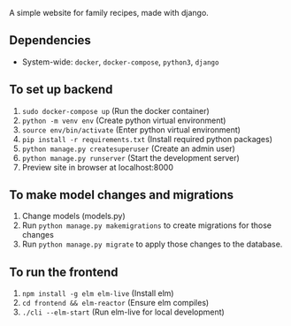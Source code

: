 A simple website for family recipes, made with django.

## Dependencies
- System-wide: ```docker```, ```docker-compose```, ```python3```, ```django```

## To set up backend
1. ```sudo docker-compose up``` (Run the docker container)
1. ```python -m venv env``` (Create python virtual environment)
1. ```source env/bin/activate``` (Enter python virtual environment)
1. ```pip install -r requirements.txt``` (Install required python packages)
1. ```python manage.py createsuperuser``` (Create an admin user)
1. ```python manage.py runserver``` (Start the development server)
1. Preview site in browser at localhost:8000

## To make model changes and migrations
1. Change models (models.py)
2. Run ```python manage.py makemigrations``` to create migrations for those changes
3. Run ```python manage.py migrate``` to apply those changes to the database.

## To run the frontend
1. ```npm install -g elm elm-live``` (Install elm)
2. ```cd frontend && elm-reactor``` (Ensure elm compiles)
3. ```./cli --elm-start``` (Run elm-live for local development)
